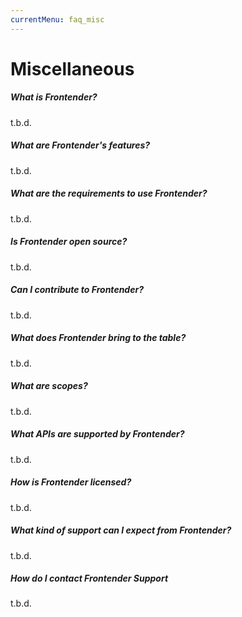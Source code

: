 ```yaml
---
currentMenu: faq_misc
---
```


# Miscellaneous

##### What is Frontender?
t.b.d.

##### What are Frontender's features?
t.b.d.

##### What are the requirements to use Frontender?
t.b.d.

##### Is Frontender open source?
t.b.d.

##### Can I contribute to Frontender?
t.b.d.

##### What does Frontender bring to the table?
t.b.d.

##### What are scopes?
t.b.d.

##### What APIs are supported by Frontender?
t.b.d.

##### How is Frontender licensed?
t.b.d.

##### What kind of support can I expect from Frontender?
t.b.d.

##### How do I contact Frontender Support
t.b.d.
